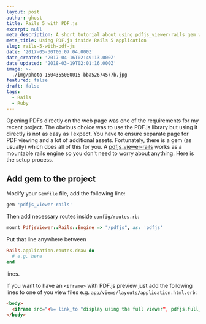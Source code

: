 ```yaml
---
layout: post
author: ghost
title: Rails 5 with PDF.js
excerpt: null
meta_description: A short tutorial about using pdfjs_viewer-rails gem with Rails 5 application.
meta_title: Using PDF.js inside Rails 5 application
slug: rails-5-with-pdf-js
date: '2017-05-30T06:07:04.000Z'
date_created: '2017-04-16T02:49:13.000Z'
date_updated: '2018-03-19T02:01:16.000Z'
image: >-
  ./img/photo-1504355080015-bba52674577b.jpg
featured: false
draft: false
tags:
  - Rails
  - Ruby
---
```

Opening PDFs directly on the web page was one of the requirements for my recent project. The obvious choice was to use the PDF.js library but using it directly is not as easy as I expect. You have to ensure separate page for PDF viewing and a lot of additional assets.
Fortunately, there is a gem (as usually) which does all of this for you. A [pdfjs_viewer-rails](https://github.com/senny/pdfjs_viewer-rails) works as a mountable rails engine so you don't need to worry about anything. Here is the setup process.

## Add gem to the project

Modify your `Gemfile` file, add the following line:
```ruby
gem 'pdfjs_viewer-rails'
```

Then add necessary routes inside `config/routes.rb`:
```ruby
mount PdfjsViewer::Rails::Engine => "/pdfjs", as: 'pdfjs'
```
Put that line anywhere between
```ruby
Rails.application.routes.draw do
  # e.g. here
end
```
lines.

If you want to have an `<iframe>` with PDF.js preview just add the following lines to one of you view files e.g. `app/views/layouts/application.html.erb`:
```html
<body>
  <iframe src="<%= link_to "display using the full viewer", pdfjs.full_path(file: "/sample.pdf") %>"></iframe>
</body>
```
